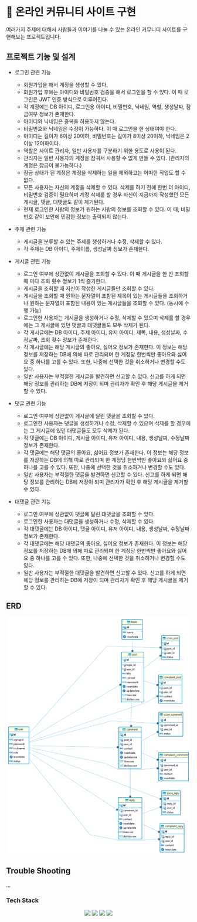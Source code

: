 # 🧾 온라인 커뮤니티 사이트 구현

여러가지 주제에 대해서 사람들과 이야기를 나눌 수 있는 온라인 커뮤니티 사이트를 구현해보는 프로젝트입니다. 

## 프로젝트 기능 및 설계

- 로그인 관련 기능
  - 회원가입을 해서 계정을 생성할 수 있다.
  - 회원가입 후에는 아이디와 비밀번호 검증을 해서 로그인을 할 수 있다. 이 때 로그인은 JWT 인증 방식으로 이루어진다.
  - 각 계정에는 DB 아이디, 로그인용 아이디, 비밀번호, 닉네임, 역할, 생성날짜, 잠금여부 정보가 존재한다.
  - 아이디와 닉네임은 중복을 허용하지 않는다.
  - 비밀번호와 닉네임은 수정이 가능하다. 이 때 로그인을 한 상태여야 한다.
  - 아이디는 길이가 6이상 20이하, 비밀번호는 길이가 8이상 20이하, 닉네임은 2이상 12이하이다.
  - 역할은 사이트 관리자, 일반 사용자를 구분하기 위한 용도로 사용이 된다.
  - 관리자는 일반 사용자의 계정을 잠궈서 사용할 수 없게 만들 수 있다. (관리자의 계정은 잠금이 불가능하다.)
  - 잠금 상태가 된 계정은 계정을 삭제하는 일을 제외하고는 어떠한 작업도 할 수 없다.
  - 모든 사용자는 자신의 계정을 삭제할 수 있다. 삭제를 하기 전에 한번 더 아이디, 비밀번호 검증이 필요하며 계정 삭제를 할 경우 자신이 지금까지 작성했던 모든 게시글, 댓글, 대댓글도 같이 제거된다.
  - 현재 로그인한 사람의 정보가 원하는 사람의 정보를 조회할 수 있다. 이 때, 비밀번호 같이 보안에 민감한 정보는 출력되지 않는다.
  
- 주제 관련 기능
  - 게시글을 분류할 수 있는 주제를 생성하거나 수정, 삭제할 수 있다.
  - 각 주제는 DB 아이디, 주제이름, 생성날짜 정보가 존재한다.
   
- 게시글 관련 기능
  - 로그인 여부에 상관없이 게시글을 조회할 수 있다. 이 때 게시글을 한 번 조회할 때 마다 조회 횟수 정보가 1씩 증가한다.
  - 게시글을 조회할 때 자신이 작성한 게시글들만 조회할 수 있다.
  - 게시글을 조회할 때 원하는 문자열이 포함된 제목이 있는 게시글들을 조회하거나 원하는 문자열이 포함된 내용이 있는 게시글들을 조회할 수 있다. (동시에 수행 가능)
  - 로그인한 사용자는 게시글을 생성하거나 수정, 삭제할 수 있으며 삭제를 할 경우에는 그 게시글에 있던 댓글과 대댓글들도 모두 삭제가 된다.
  - 각 게시글에는 DB 아이디, 주제 아이디, 유저 아이디, 제목, 내용, 생성날짜, 수정날짜, 조회 횟수 정보가 존재한다.
  - 각 게시글에는 해당 게시글의 좋아요, 싫어요 정보가 존재한다. 이 정보는 해당 정보를 저장하는 DB에 의해 따로 관리되며 한 계정당 한번씩만 좋아요와 싫어요 중 하나를 고를 수 있다. 또한, 나중에 선택한 것을 취소하거나 변경할 수도 있다.
  - 일반 사용자는 부적절한 게시글을 발견하면 신고할 수 있다. 신고를 하게 되면 해당 정보를 관리하는 DB에 저장이 되며 관리자가 확인 후 해당 게시글을 제거할 수 있다.

- 댓글 관련 기능
  - 로그인 여부에 상관없이 게시글에 달린 댓글을 조회할 수 있다.
  - 로그인한 사용자는 댓글을 생성하거나 수정, 삭제할 수 있으며 삭제를 할 경우에는 그 게시글에 있던 대댓글들도 모두 삭제가 된다.
  - 각 댓글에는 DB 아이디, 게시글 아이디, 유저 아이디, 내용, 생성날짜, 수정날짜 정보가 존재한다.
  - 각 댓글에는 해당 댓글의 좋아요, 싫어요 정보가 존재한다. 이 정보는 해당 정보를 저장하는 DB에 의해 따로 관리되며 한 계정당 한번씩만 좋아요와 싫어요 중 하나를 고를 수 있다. 또한, 나중에 선택한 것을 취소하거나 변경할 수도 있다.
  - 일반 사용자는 부적절한 댓글을 발견하면 신고할 수 있다. 신고를 하게 되면 해당 정보를 관리하는 DB에 저장이 되며 관리자가 확인 후 해당 게시글을 제거할 수 있다.
    
- 대댓글 관련 기능
  - 로그인 여부에 상관없이 댓글에 달린 대댓글을 조회할 수 있다.
  - 로그인한 사용자는 대댓글을 생성하거나 수정, 삭제할 수 있다.
  - 각 대댓글에는 DB 아이디, 댓글 아이디, 유저 아이디, 내용, 생성날짜, 수정날짜 정보가 존재한다.
  - 각 대댓글에는 해당 대댓글의 좋아요, 싫어요 정보가 존재한다. 이 정보는 해당 정보를 저장하는 DB에 의해 따로 관리되며 한 계정당 한번씩만 좋아요와 싫어요 중 하나를 고를 수 있다. 또한, 나중에 선택한 것을 취소하거나 변경할 수도 있다.
  - 일반 사용자는 부적절한 대댓글을 발견하면 신고할 수 있다. 신고를 하게 되면 해당 정보를 관리하는 DB에 저장이 되며 관리자가 확인 후 해당 게시글을 제거할 수 있다.

## ERD 
![ERD](src/main/resources/erd/online_community.png)

## Trouble Shooting
...

### Tech Stack
<div align=center> 
  <img src="https://img.shields.io/badge/java-007396?style=for-the-badge&logo=java&logoColor=white"> 
  <img src="https://img.shields.io/badge/spring-6DB33F?style=for-the-badge&logo=spring&logoColor=white"> 
  <img src="https://img.shields.io/badge/mariaDB-003545?style=for-the-badge&logo=mariaDB&logoColor=white"> 
  <img src="https://img.shields.io/badge/github-%23121011.svg?style=for-the-badge&logo=github&logoColor=white">
</div>
